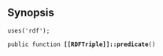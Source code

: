 ## Synopsis

<code>uses('rdf');</code>

<code>public function <b>[[RDFTriple]]::predicate</b>()</code>

